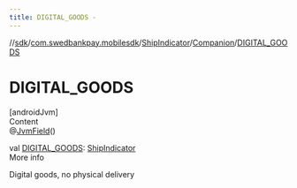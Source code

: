 ```yaml
---
title: DIGITAL_GOODS -
---
```

//[sdk](../../../../index)/[com.swedbankpay.mobilesdk](../../index)/[ShipIndicator](../index)/[Companion](index)/[DIGITAL_GOODS](-d-i-g-i-t-a-l_-g-o-o-d-s)



# DIGITAL_GOODS  
[androidJvm]  
Content  
@[JvmField](https://kotlinlang.org/api/latest/jvm/stdlib/kotlin.jvm/-jvm-field/index.html)()  
  
val [DIGITAL_GOODS](-d-i-g-i-t-a-l_-g-o-o-d-s): [ShipIndicator](../index)  
More info  


Digital goods, no physical delivery

  



